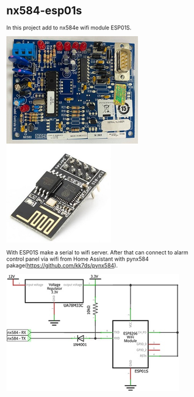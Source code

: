 # nx584-esp01s
In this project add to nx584e wifi module ESP01S.

![](nx584e.jpg)
![](esp01s.jpg)

With ESP01S make a serial to wifi server. 
After that can connect to alarm control panel via wifi from Home Assistant with pynx584 pakage(https://github.com/kk7ds/pynx584).

![](Schematic_.jpg)
